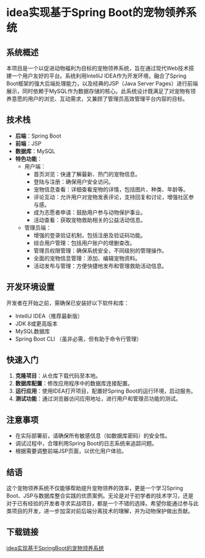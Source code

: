 # idea实现基于Spring Boot的宠物领养系统

## 系统概述

本项目是一个以促进动物福利为目标的宠物领养系统，旨在通过现代Web技术搭建一个用户友好的平台。系统利用IntelliJ IDEA作为开发环境，融合了Spring Boot框架的强大后端处理能力，以及经典的JSP（Java Server Pages）进行前端展示，同时依赖于MySQL作为数据存储的核心。此系统设计既满足了对宠物有领养意愿的用户的浏览、互动需求，又兼顾了管理员高效管理平台内容的目标。

## 技术栈

- **后端**：Spring Boot
- **前端**：JSP
- **数据库**：MySQL
- **特色功能**：
  - 用户端：
    - 首页浏览：快速了解最新、热门的宠物信息。
    - 登陆与注册：确保用户安全访问。
    - 宠物信息查看：详细查看宠物的详情，包括图片、种类、年龄等。
    - 评论互动：允许用户对宠物发表评论，支持回复和讨论，增强社区参与感。
    - 成为志愿者申请：鼓励用户参与动物保护事业。
    - 活动查看：获取宠物救助相关的公益活动信息。
  - 管理员端：
    - 增强的登录验证机制，包括注册及验证码功能。
    - 综合用户管理：包括用户账户的增删查改。
    - 管理员权限管理：确保系统安全，不同级别的管理操作。
    - 全面的宠物信息管理：添加、编辑宠物资料。
    - 活动发布与管理：方便快捷地发布和管理救助活动信息。

## 开发环境设置

开发者在开始之前，需确保已安装好以下软件和库：
- IntelliJ IDEA（推荐最新版）
- JDK 8或更高版本
- MySQL数据库
- Spring Boot CLI （虽非必需，但有助于命令行管理）

## 快速入门

1. **克隆项目**：从仓库下载代码至本地。
2. **数据库配置**：修改应用程序中的数据库连接配置。
3. **运行应用**：使用IDEA打开项目，配置好Spring Boot的运行环境，启动服务。
4. **测试功能**：通过浏览器访问应用地址，进行用户和管理员功能的测试。

## 注意事项

- 在实际部署前，请确保所有敏感信息（如数据库密码）的安全性。
- 调试过程中，合理利用Spring Boot的日志系统来追踪问题。
- 根据需要调整前端JSP页面，以优化用户体验。

## 结语

这个宠物领养系统不仅能够帮助提升宠物领养的效率，更是一个学习Spring Boot、JSP与数据库整合实践的优质案例。无论是对于初学者的技术学习，还是对于已有经验的开发者寻求实战项目，都是一个不错的选择。希望你能通过参与此类项目的开发，进一步加深对前后端分离技术的理解，并为动物保护做出贡献。

## 下载链接

[idea实现基于SpringBoot的宠物领养系统](https://pan.quark.cn/s/4b3620837ea5)